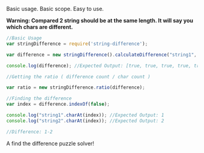 Basic usage. Basic scope. Easy to use.

**Warning: Compared 2 string should be at the same length. It will say you which chars are different.**

```js
//Basic Usage
var stringDifference = require('string-difference');

var difference = new stringDifference().calculateDifference("string1", "string2");

console.log(difference); //Expected Output: [true, true, true, true, true, true, false]

//Getting the ratio ( difference count / char count )

var ratio = new stringDifference.ratio(difference);

//Finding the difference
var index = difference.indexOf(false);

console.log("string1".charAt(index)); //Expected Output: 1
console.log("string2".charAt(index)); //Expected Output: 2

//Difference: 1-2
```

A find the difference puzzle solver!
